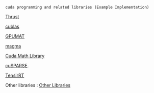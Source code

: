 
    cuda programming and related libraries (Example Implementation)
    
 
[Thrust](https://docs.nvidia.com/cuda/thrust/index.html)
 
[cublas](https://docs.nvidia.com/cuda/cublas/index.html)
 
[GPUMAT](https://docs.opencv.org/3.4/d0/d60/classcv_1_1cuda_1_1GpuMat.html)
 
[magma](https://developer.nvidia.com/magma)
 
[Cuda Math Library](https://developer.nvidia.com/cuda-math-library)
 
[cuSPARSE](https://developer.nvidia.com/cuda-math-library).

[TensirRT](https://docs.nvidia.com/deeplearning/sdk/tensorrt-api/python_api/index.html)


Other libraries : [Other Libraries](https://developer.nvidia.com/gpu-accelerated-libraries)
